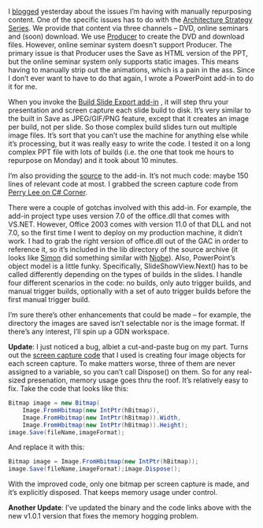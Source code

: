 I [blogged](http://devhawk.net/PermaLink.aspx?guid=903afb72-e67e-4592-b631-0a9edb383bfe)
yesterday about the issues I’m having with manually repurposing content.
One of the specific issues has to do with the [Architecture Strategy
Series](http://msdn.microsoft.com/architecture/overview/series/). We
provide that content via three channels – DVD, online seminars and
(soon) download. We use
[Producer](http://www.microsoft.com/office/powerpoint/producer/prodinfo/default.mspx)
to create the DVD and download files. However, online seminar system
doesn’t support Producer. The primary issue is that Producer uses the
Save as HTML version of the PPT, but the online seminar system only
supports static images. This means having to manually strip out the
animations, which is a pain in the ass. Since I don’t ever want to have
to do that again, I wrote a PowerPoint add-in to do it for me.

When you invoke the [Build Slide Export
add-in](http://cid-0d9bc809858885a4.office.live.com/self.aspx/DevHawk%20Content/BlogFiles/BuildSlideExport.msi)
, it will step thru your presentation and screen capture each slide
build to disk. It’s very similar to the built in Save as JPEG/GIF/PNG
feature, except that it creates an image per build, not per slide. So
those complex build slides turn out multiple image files. It’s sort that
you can’t use the machine for anything else while it’s processing, but
it was really easy to write the code. I tested it on a long complex PPT
file with lots of builds (i.e. the one that took me hours to repurpose
on Monday) and it took about 10 minutes.

I’m also providing the
[source](http://cid-0d9bc809858885a4.office.live.com/self.aspx/DevHawk%20Content/BlogFiles/BuildSlideExport%20Source.zip)
to the add-in. It’s not much code: maybe 150 lines of relevant code at
most. I grabbed the screen capture code from [Perry Lee on C\#
Corner](http://www.c-sharpcorner.com/Code/2003/Dec/ScreenCapture.asp).

There were a couple of gotchas involved with this add-in. For example,
the add-in project type uses version 7.0 of the office.dll that comes
with VS.NET. However, Office 2003 comes with version 11.0 of that DLL
and not 7.0, so the first time I went to deploy on my production
machine, it didn’t work. I had to grab the right version of office.dll
out of the GAC in order to reference it, so it’s included in the lib
directory of the source archive (it looks like
[Simon](http://www.simonguest.com/) did something similar with
[Niobe](http://workspaces.gotdotnet.com/niobe)). Also, PowerPoint’s
object model is a little funky. Specifically, SlideShowView.Next() has
to be called differently depending on the types of builds in the slides.
I handle four different scenarios in the code: no builds, only auto
trigger builds, and manual trigger builds, optionally with a set of auto
trigger builds before the first manual trigger build.

I’m sure there’s other enhancements that could be made – for example,
the directory the images are saved isn’t selectable nor is the image
format. If there’s any interest, I’ll spin up a GDN workspace.

**Update**: I just noticed a bug, albiet a cut-and-paste bug on my part.
Turns out the [screen capture
code](http://www.c-sharpcorner.com/Code/2003/Dec/ScreenCapture.asp) that
I used is creating four image objects for each screen capture. To make
matters worse, three of them are never assigned to a variable, so you
can’t call Dispose() on them. So for any real-sized presenation, memory
usage goes thru the roof. It’s relatively easy to fix. Take the code
that looks like this:


```csharp
Bitmap image = new Bitmap(
    Image.FromHbitmap(new IntPtr(hBitmap)),
    Image.FromHbitmap(new IntPtr(hBitmap)).Width,
    Image.FromHbitmap(new IntPtr(hBitmap)).Height);
image.Save(fileName,imageFormat);
```

And replace it with this:

```csharp
Bitmap image = Image.FromHbitmap(new IntPtr(hBitmap));
image.Save(fileName,imageFormat);image.Dispose();
```

With the improved code, only one bitmap per screen capture is made, and
it’s explicitly disposed. That keeps memory usage under control.

**Another Update**: I’ve updated the binary and the code links above
with the new v1.0.1 version that fixes the memory hogging problem.
